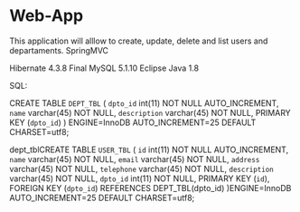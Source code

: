 # Web-App

This application will alllow to create, update, delete and list users and departaments.
SpringMVC

Hibernate 4.3.8 Final
MySQL 5.1.10
Eclipse
Java 1.8



SQL:

CREATE TABLE `DEPT_TBL` (
  `dpto_id` int(11) NOT NULL AUTO_INCREMENT,
  `name` varchar(45) NOT NULL,
  `description` varchar(45) NOT NULL,
  PRIMARY KEY (`dpto_id`)
) ENGINE=InnoDB AUTO_INCREMENT=25 DEFAULT CHARSET=utf8;

dept_tblCREATE TABLE `USER_TBL` (
  `id` int(11) NOT NULL AUTO_INCREMENT,
  `name` varchar(45) NOT NULL,
  `email` varchar(45) NOT NULL,
  `address` varchar(45) NOT NULL,
  `telephone` varchar(45) NOT NULL,
  `description` varchar(45) NOT NULL,
   `dpto_id` int(11) NOT NULL,
  PRIMARY KEY (`id`),
  FOREIGN KEY (`dpto_id`) REFERENCES DEPT_TBL(dpto_id)
)ENGINE=InnoDB AUTO_INCREMENT=25 DEFAULT CHARSET=utf8;
